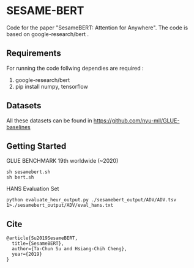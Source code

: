 # SESAME-BERT

Code for the paper "SesameBERT: Attention for Anywhere". The code is based on google-research/bert .

## Requirements

For running the code follwing dependies are required :

1. google-research/bert 
2. pip install numpy, tensorflow 

## Datasets

All these datasets can be found in https://github.com/nyu-mll/GLUE-baselines

## Getting Started

GLUE BENCHMARK 19th worldwide (~2020)
```
sh sesamebert.sh
sh bert.sh
```

HANS Evaluation Set
```
python evaluate_heur_output.py ./sesamebert_output/ADV/ADV.tsv 1>./sesamebert_output/ADV/eval_hans.txt
```

## Cite

```
@article{Su2019SesameBERT,
  title={SesameBERT},
  author={Ta-Chun Su and Hsiang-Chih Cheng},
  year={2019}
}
```
